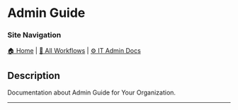 <!-- description: Documentation about Admin Guide for Your Organization. -->
# Admin Guide

### Site Navigation
[🏠 Home](../../../README.md) | [📂 All Workflows](../../../users/users.md) | [⚙ IT Admin Docs](../../README.md)

## Description
Documentation about Admin Guide for Your Organization.

---